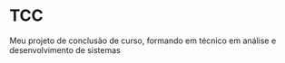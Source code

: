 # TCC
Meu projeto de conclusão de curso, formando em técnico em análise e desenvolvimento de sistemas 
